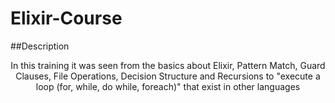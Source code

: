 ﻿# Elixir-Course
 
 ##Description
 
 <p align="center">In this training it was seen from the basics about Elixir, Pattern Match, Guard Clauses, File Operations, Decision Structure and Recursions to "execute a loop (for, while, do while, foreach)" that exist in other languages</p>
